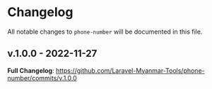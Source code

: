 # Changelog

All notable changes to `phone-number` will be documented in this file.

## v.1.0.0 - 2022-11-27

**Full Changelog**: https://github.com/Laravel-Myanmar-Tools/phone-number/commits/v.1.0.0
